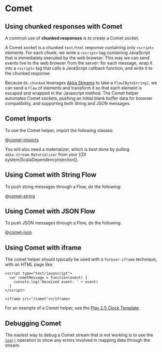 <!--- Copyright (C) 2009-2017 Lightbend Inc. <https://www.lightbend.com> -->
# Comet

## Using chunked responses with Comet

A common use of **chunked responses** is to create a Comet socket.

A Comet socket is a chunked `text/html` response containing only `<script>` elements. For each chunk, we write a `<script>` tag containing JavaScript that is immediately executed by the web browser. This way we can send events live to the web browser from the server: for each message, wrap it into a `<script>` tag that calls a JavaScript callback function, and write it to the chunked response.

Because `Ok.chunked` leverages [Akka Streams](http://doc.akka.io/docs/akka/2.5/scala/stream/index.html) to take a `Flow[ByteString]`, we can send a `Flow` of elements and transform it so that each element is escaped and wrapped in the Javascript method. The Comet helper automates Comet sockets, pushing an initial blank buffer data for browser compatibility, and supporting both String and JSON messages.

## Comet Imports

To use the Comet helper, import the following classes:

@[comet-imports](code/ScalaComet.scala)

You will also need a materializer, which is best done by pulling `akka.stream.Materializer` from your [[DI system|ScalaDependencyInjection]].

## Using Comet with String Flow

To push string messages through a Flow, do the following:

@[comet-string](code/ScalaComet.scala)

## Using Comet with JSON Flow

To push JSON messages through a Flow, do the following:

@[comet-json](code/ScalaComet.scala)

## Using Comet with iframe

The comet helper should typically be used with a `forever-iframe` technique, with an HTML page like:

```
<script type="text/javascript">
  var cometMessage = function(event) {
    console.log('Received event: ' + event)
  }
</script>

<iframe src="/comet"></iframe>
```

For an example of a Comet helper, see the [Play 2.5 Clock Template](https://github.com/typesafehub/play-2.5-clock/).

## Debugging Comet

The easiest way to debug a Comet stream that is not working is to use the [`log()`](http://doc.akka.io/docs/akka/2.5/scala/stream/stream-cookbook.html#Logging_elements_of_a_stream) operation to show any errors involved in mapping data through the stream.
